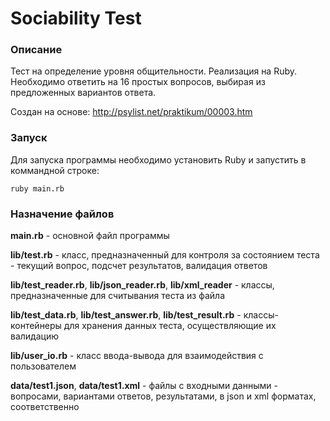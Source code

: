 # Sociability Test

### Описание

Тест на определение уровня общительности. Реализация на Ruby.
Необходимо ответить на 16 простых вопросов, выбирая из предложенных вариантов ответа.

Создан на основе: http://psylist.net/praktikum/00003.htm


### Запуск

Для запуска программы необходимо установить Ruby и запустить в коммандной строке:

```
ruby main.rb
```

### Назначение файлов

**main.rb** - основной файл программы

**lib/test.rb** - класс, предназначенный для контроля за состоянием теста - текущий вопрос, подсчет результатов, валидация ответов

**lib/test_reader.rb**, **lib/json_reader.rb**, **lib/xml_reader** - классы, предназначенные для считывания теста из файла

**lib/test_data.rb**, **lib/test_answer.rb**, **lib/test_result.rb** - классы-контейнеры для хранения данных теста, осуществляющие их валидацию

**lib/user_io.rb** - класс ввода-вывода для взаимодействия с пользователем

**data/test1.json**, **data/test1.xml** - файлы с входными данными - вопросами, вариантами ответов, результатами, в json и xml форматах, соответственно
